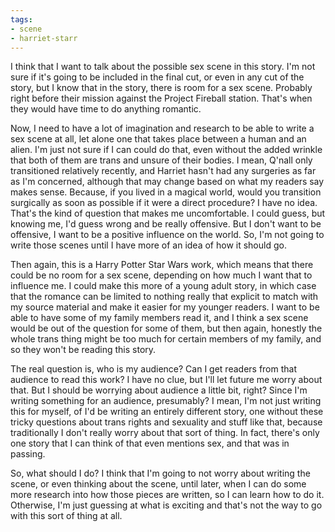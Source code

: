 ```yaml
---
tags:
- scene
- harriet-starr
---
```


I think that I want to talk about the possible sex scene in this story.
I'm not sure if it's going to be included in the final cut, or even in
any cut of the story, but I know that in the story, there is room for a
sex scene. Probably right before their mission against the Project
Fireball station. That's when they would have time to do anything
romantic.

Now, I need to have a lot of imagination and research to be able to
write a sex scene at all, let alone one that takes place between a human
and an alien. I'm just not sure if I can could do that, even without the
added wrinkle that both of them are trans and unsure of their bodies. I
mean, Q'nall only transitioned relatively recently, and Harriet hasn't
had any surgeries as far as I'm concerned, although that may change
based on what my readers say makes sense. Because, if you lived in a
magical world, would you transition surgically as soon as possible if it
were a direct procedure? I have no idea. That's the kind of question
that makes me uncomfortable. I could guess, but knowing me, I'd guess
wrong and be really offensive. But I don't want to be offensive, I want
to be a positive influence on the world. So, I'm not going to write
those scenes until I have more of an idea of how it should go.

Then again, this is a Harry Potter Star Wars work, which means that
there could be no room for a sex scene, depending on how much I want
that to influence me. I could make this more of a young adult story, in
which case that the romance can be limited to nothing really that
explicit to match with my source material and make it easier for my
younger readers. I want to be able to have some of my family members
read it, and I think a sex scene would be out of the question for some
of them, but then again, honestly the whole trans thing might be too
much for certain members of my family, and so they won't be reading this
story.

The real question is, who is my audience? Can I get readers from that
audience to read this work? I have no clue, but I'll let future me worry
about that. But I should be worrying about audience a little bit, right?
Since I'm writing something for an audience, presumably? I mean, I'm not
just writing this for myself, of I'd be writing an entirely different
story, one without these tricky questions about trans rights and
sexuality and stuff like that, because traditionally I don't really
worry about that sort of thing. In fact, there's only one story that I
can think of that even mentions sex, and that was in passing.

So, what should I do? I think that I'm going to not worry about writing
the scene, or even thinking about the scene, until later, when I can do
some more research into how those pieces are written, so I can learn how
to do it. Otherwise, I'm just guessing at what is exciting and that's
not the way to go with this sort of thing at all.

